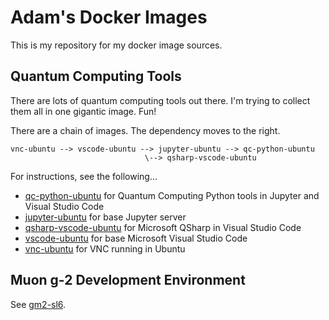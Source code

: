 # Adam's Docker Images

This is my repository for my docker image sources. 

## Quantum Computing Tools

There are lots of quantum computing tools out there. I'm trying to collect them all in one gigantic image.  Fun!

There are a chain of images. The dependency moves to the right. 

```
vnc-ubuntu --> vscode-ubuntu --> jupyter-ubuntu --> qc-python-ubuntu
                              \--> qsharp-vscode-ubuntu
```

For instructions, see the following...

* [qc-python-ubuntu](qc-python-ubuntu/README.md) for Quantum Computing Python tools in Jupyter and Visual Studio Code
* [jupyter-ubuntu](jupyter-ubuntu/README.md) for base Jupyter server
* [qsharp-vscode-ubuntu](qsharp-vscode-ubuntu/README.md) for Microsoft QSharp in Visual Studio Code
* [vscode-ubuntu](vscode-ubuntu/README.md) for base Microsoft Visual Studio Code
* [vnc-ubuntu](vnc-ubuntu/README.md) for VNC running in Ubuntu


## Muon g-2 Development Environment

See [gm2-sl6](gm2-sl6/README.md).

